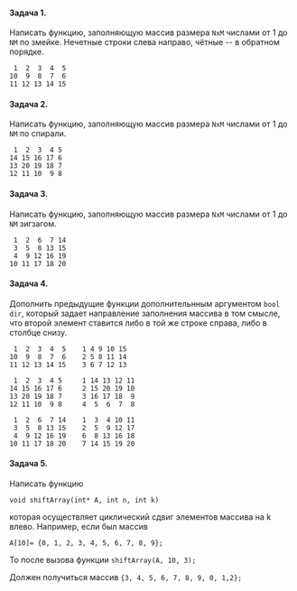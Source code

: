 #### Задача 1.
Написать функцию, заполняющую массив размера `NxM` числами от 1 до `NM` по змейке. Нечетные строки слева направо, чётные -- в обратном порядке.

```
 1  2  3  4  5
10  9  8  7  6
11 12 13 14 15
```

#### Задача 2.
Написать функцию, заполняющую массив размера `NxM` числами от 1 до `NM` по спирали.

```
 1  2  3  4 5
14 15 16 17 6
13 20 19 18 7
12 11 10  9 8
```

#### Задача 3.
Написать функцию, заполняющую массив размера `NxM` числами от 1 до `NM` зигзагом.

```
 1  2  6  7 14
 3  5  8 13 15
 4  9 12 16 19
10 11 17 18 20
```

#### Задача 4.
Дополнить предыдущие функции дополнительнным аргументом `bool dir`,  который задает направление заполнения массива в том смысле, что второй элемент ставится либо в той же строке справа, либо в столбце снизу.

```
 1  2  3  4  5    1 4 9 10 15
10  9  8  7  6    2 5 8 11 14
11 12 13 14 15    3 6 7 12 13
```

```
 1  2  3  4 5     1 14 13 12 11
14 15 16 17 6     2 15 20 19 10
13 20 19 18 7     3 16 17 18  9
12 11 10  9 8     4  5  6  7  8
```

```
 1  2  6  7 14    1  3  4 10 11
 3  5  8 13 15    2  5  9 12 17
 4  9 12 16 19    6  8 13 16 18
10 11 17 18 20    7 14 15 19 20
```

#### Задача 5.
Написать функцию 
```
void shiftArray(int* A, int n, int k)
```
которая осуществляет циклический сдвиг элементов массива на k влево. 
Например, если был массив
```
A[10]= {0, 1, 2, 3, 4, 5, 6, 7, 8, 9};
```
То после вызова функции `shiftArray(A, 10, 3);` 

Должен получиться массив `{3, 4, 5, 6, 7, 8, 9, 0, 1,2};`
